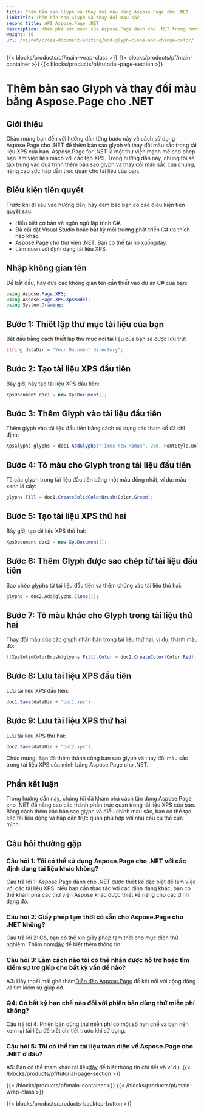 ```yaml
---
title: Thêm bản sao Glyph và thay đổi màu bằng Aspose.Page cho .NET
linktitle: Thêm bản sao Glyph và thay đổi màu sắc
second_title: API Aspose.Page .NET
description: Khám phá sức mạnh của Aspose.Page dành cho .NET trong hướng dẫn toàn diện này. Tìm hiểu cách thêm bản sao glyph và thay đổi màu sắc trong tài liệu XPS một cách dễ dàng.
weight: 10
url: /vi/net/cross-document-editing/add-glyph-clone-and-change-color/
---
```


{{< blocks/products/pf/main-wrap-class >}}
{{< blocks/products/pf/main-container >}}
{{< blocks/products/pf/tutorial-page-section >}}

# Thêm bản sao Glyph và thay đổi màu bằng Aspose.Page cho .NET

## Giới thiệu

Chào mừng bạn đến với hướng dẫn từng bước này về cách sử dụng Aspose.Page cho .NET để thêm bản sao glyph và thay đổi màu sắc trong tài liệu XPS của bạn. Aspose.Page for .NET là một thư viện mạnh mẽ cho phép bạn làm việc liền mạch với các tệp XPS. Trong hướng dẫn này, chúng tôi sẽ tập trung vào quá trình thêm bản sao glyph và thay đổi màu sắc của chúng, nâng cao sức hấp dẫn trực quan cho tài liệu của bạn.

## Điều kiện tiên quyết

Trước khi đi sâu vào hướng dẫn, hãy đảm bảo bạn có các điều kiện tiên quyết sau:

- Hiểu biết cơ bản về ngôn ngữ lập trình C#.
- Đã cài đặt Visual Studio hoặc bất kỳ môi trường phát triển C# ưa thích nào khác.
-  Aspose.Page cho thư viện .NET. Bạn có thể tải nó xuống[đây](https://releases.aspose.com/page/net/).
- Làm quen với định dạng tài liệu XPS.

## Nhập không gian tên

Để bắt đầu, hãy đưa các không gian tên cần thiết vào dự án C# của bạn:

```csharp
using Aspose.Page.XPS;
using Aspose.Page.XPS.XpsModel;
using System.Drawing;
```

## Bước 1: Thiết lập thư mục tài liệu của bạn

Bắt đầu bằng cách thiết lập thư mục nơi tài liệu của bạn sẽ được lưu trữ:

```csharp
string dataDir = "Your Document Directory";
```

## Bước 2: Tạo tài liệu XPS đầu tiên

Bây giờ, hãy tạo tài liệu XPS đầu tiên:

```csharp
XpsDocument doc1 = new XpsDocument();
```

## Bước 3: Thêm Glyph vào tài liệu đầu tiên

Thêm glyph vào tài liệu đầu tiên bằng cách sử dụng các tham số đã chỉ định:

```csharp
XpsGlyphs glyphs = doc1.AddGlyphs("Times New Roman", 200, FontStyle.Bold, 50, 250, "Test");
```

## Bước 4: Tô màu cho Glyph trong tài liệu đầu tiên

Tô các glyph trong tài liệu đầu tiên bằng một màu đồng nhất, ví dụ: màu xanh lá cây:

```csharp
glyphs.Fill = doc1.CreateSolidColorBrush(Color.Green);
```

## Bước 5: Tạo tài liệu XPS thứ hai

Bây giờ, tạo tài liệu XPS thứ hai:

```csharp
XpsDocument doc2 = new XpsDocument();
```

## Bước 6: Thêm Glyph được sao chép từ tài liệu đầu tiên

Sao chép glyphs từ tài liệu đầu tiên và thêm chúng vào tài liệu thứ hai:

```csharp
glyphs = doc2.Add(glyphs.Clone());
```

## Bước 7: Tô màu khác cho Glyph trong tài liệu thứ hai

Thay đổi màu của các glyph nhân bản trong tài liệu thứ hai, ví dụ: thành màu đỏ:

```csharp
((XpsSolidColorBrush)glyphs.Fill).Color = doc2.CreateColor(Color.Red);
```

## Bước 8: Lưu tài liệu XPS đầu tiên

Lưu tài liệu XPS đầu tiên:

```csharp
doc1.Save(dataDir + "out1.xps");
```

## Bước 9: Lưu tài liệu XPS thứ hai

Lưu tài liệu XPS thứ hai:

```csharp
doc2.Save(dataDir + "out2.xps");
```

Chúc mừng! Bạn đã thêm thành công bản sao glyph và thay đổi màu sắc trong tài liệu XPS của mình bằng Aspose.Page cho .NET.

## Phần kết luận

Trong hướng dẫn này, chúng tôi đã khám phá cách tận dụng Aspose.Page cho .NET để nâng cao các thành phần trực quan trong tài liệu XPS của bạn. Bằng cách thêm các bản sao glyph và điều chỉnh màu sắc, bạn có thể tạo các tài liệu động và hấp dẫn trực quan phù hợp với nhu cầu cụ thể của mình.

## Câu hỏi thường gặp

### Câu hỏi 1: Tôi có thể sử dụng Aspose.Page cho .NET với các định dạng tài liệu khác không?

Câu trả lời 1: Aspose.Page dành cho .NET được thiết kế đặc biệt để làm việc với các tài liệu XPS. Nếu bạn cần thao tác với các định dạng khác, bạn có thể khám phá các thư viện Aspose khác được thiết kế riêng cho các định dạng đó.

### Câu hỏi 2: Giấy phép tạm thời có sẵn cho Aspose.Page cho .NET không?

 Câu trả lời 2: Có, bạn có thể xin giấy phép tạm thời cho mục đích thử nghiệm. Thăm nom[đây](https://purchase.aspose.com/temporary-license/) để biết thêm thông tin.

### Câu hỏi 3: Làm cách nào tôi có thể nhận được hỗ trợ hoặc tìm kiếm sự trợ giúp cho bất kỳ vấn đề nào?

 A3: Hãy thoải mái ghé thăm[Diễn đàn Aspose.Page](https://forum.aspose.com/c/page/39) để kết nối với cộng đồng và tìm kiếm sự giúp đỡ.

### Q4: Có bất kỳ hạn chế nào đối với phiên bản dùng thử miễn phí không?

Câu trả lời 4: Phiên bản dùng thử miễn phí có một số hạn chế và bạn nên xem lại tài liệu để biết chi tiết trước khi sử dụng.

### Câu hỏi 5: Tôi có thể tìm tài liệu toàn diện về Aspose.Page cho .NET ở đâu?

 A5: Bạn có thể tham khảo tài liệu[đây](https://reference.aspose.com/page/net/) để biết thông tin chi tiết và ví dụ.
{{< /blocks/products/pf/tutorial-page-section >}}

{{< /blocks/products/pf/main-container >}}
{{< /blocks/products/pf/main-wrap-class >}}

{{< blocks/products/products-backtop-button >}}
